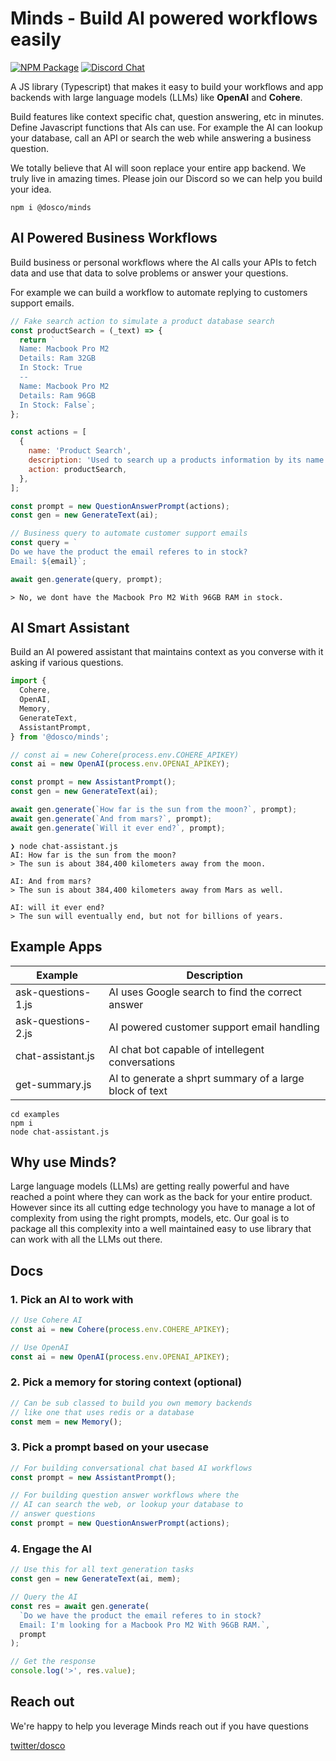 # Minds - Build AI powered workflows easily

[![NPM Package](https://img.shields.io/npm/v/@dosco/minds?style=for-the-badge&color=#32CD32)](https://www.npmjs.com/package/@dosco/minds)
[![Discord Chat](https://dcbadge.vercel.app/api/server/2WsGjtk4?style=for-the-badge&logo=appveyor)](https://discord.gg/2WsGjtk4)

A JS library (Typescript) that makes it easy to build your workflows and app backends with large language models (LLMs) like **OpenAI** and **Cohere**.

Build features like context specific chat, question answering, etc in minutes. Define Javascript functions that AIs can use. For example the AI can lookup your database, call an API or search the web while answering a business question.

We totally believe that AI will soon replace your entire app backend. We truly live in amazing times. Please join our Discord so we can help you build your idea.

```console
npm i @dosco/minds
```

## AI Powered Business Workflows

Build business or personal workflows where the AI calls your APIs to fetch data and use that data to solve problems or answer your questions.

For example we can build a workflow to automate replying to customers support emails.

```js
// Fake search action to simulate a product database search
const productSearch = (_text) => {
  return `
  Name: Macbook Pro M2
  Details: Ram 32GB
  In Stock: True
  --
  Name: Macbook Pro M2
  Details: Ram 96GB
  In Stock: False`;
};

const actions = [
  {
    name: 'Product Search',
    description: 'Used to search up a products information by its name',
    action: productSearch,
  },
];

const prompt = new QuestionAnswerPrompt(actions);
const gen = new GenerateText(ai);

// Business query to automate customer support emails
const query = `
Do we have the product the email referes to in stock?
Email: ${email}`;

await gen.generate(query, prompt);
```

```console
> No, we dont have the Macbook Pro M2 With 96GB RAM in stock.
```

## AI Smart Assistant

Build an AI powered assistant that maintains context as you converse with it asking if various questions.

```javascript
import {
  Cohere,
  OpenAI,
  Memory,
  GenerateText,
  AssistantPrompt,
} from '@dosco/minds';

// const ai = new Cohere(process.env.COHERE_APIKEY)
const ai = new OpenAI(process.env.OPENAI_APIKEY);

const prompt = new AssistantPrompt();
const gen = new GenerateText(ai);

await gen.generate(`How far is the sun from the moon?`, prompt);
await gen.generate(`And from mars?`, prompt);
await gen.generate(`Will it ever end?`, prompt);
```

```console
❯ node chat-assistant.js
AI: How far is the sun from the moon?
> The sun is about 384,400 kilometers away from the moon.

AI: And from mars?
> The sun is about 384,400 kilometers away from Mars as well.

AI: will it ever end?
> The sun will eventually end, but not for billions of years.
```

## Example Apps

| Example            | Description                                             |
| ------------------ | ------------------------------------------------------- |
| ask-questions-1.js | AI uses Google search to find the correct answer        |
| ask-questions-2.js | AI powered customer support email handling              |
| chat-assistant.js  | AI chat bot capable of intellegent conversations        |
| get-summary.js     | AI to generate a shprt summary of a large block of text |

```terminal
cd examples
npm i
node chat-assistant.js
```

## Why use Minds?

Large language models (LLMs) are getting really powerful and have reached a point where they can work as the back for your entire product. However since its all cutting edge technology you have to manage a lot of complexity from using the right prompts, models, etc. Our goal is to package all this complexity into a well maintained easy to use library that can work with all the LLMs out there.

## Docs

### 1. Pick an AI to work with

```js
// Use Cohere AI
const ai = new Cohere(process.env.COHERE_APIKEY);

// Use OpenAI
const ai = new OpenAI(process.env.OPENAI_APIKEY);
```

### 2. Pick a memory for storing context (optional)

```js
// Can be sub classed to build you own memory backends
// like one that uses redis or a database
const mem = new Memory();
```

### 3. Pick a prompt based on your usecase

```js
// For building conversational chat based AI workflows
const prompt = new AssistantPrompt();

// For building question answer workflows where the
// AI can search the web, or lookup your database to
// answer questions
const prompt = new QuestionAnswerPrompt(actions);
```

### 4. Engage the AI

```js
// Use this for all text generation tasks
const gen = new GenerateText(ai, mem);

// Query the AI
const res = await gen.generate(
  `Do we have the product the email referes to in stock? 
  Email: I'm looking for a Macbook Pro M2 With 96GB RAM.`,
  prompt
);

// Get the response
console.log('>', res.value);
```

## Reach out

We're happy to help you leverage Minds reach out if you have questions

[twitter/dosco](https://twitter.com/dosco)
